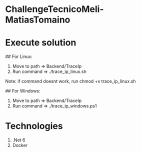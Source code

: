 # ChallengeTecnicoMeli-MatiasTomaino

# Execute solution

## For Linux:

1. Move to path => Backend/TraceIp
2. Run command => ./trace_ip_linux.sh

Note: if command doesnt work, run chmod +x trace_ip_linux.sh

## For Windows:

1. Move to path => Backend/TraceIp
2. Run command => ./trace_ip_windows.ps1

# Technologies 

1. .Net 6
2. Docker
